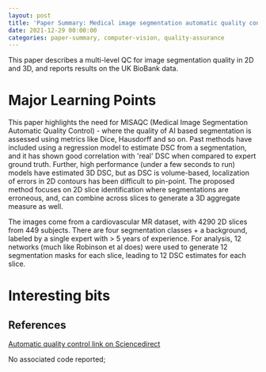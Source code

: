 ```yaml
---
layout: post
title: 'Paper Summary: Medical image segmentation automatic quality control: a multi-dimensional approach'
date: 2021-12-29 00:00:00
categories: paper-summary, computer-vision, quality-assurance
---
```


This paper describes a multi-level QC for image segmentation quality in 2D and 3D, and reports results on the UK BioBank data.


Major Learning Points
======
This paper highlights the need for MISAQC (Medical Image Segmentation Automatic Quality Control) - where the quality of AI based segmentation is assessed using metrics like Dice, Hausdorff and so on. Past methods have included using a regression model to estimate DSC from a segmentation, and it has shown good correlation with 'real' DSC when compared to expert ground truth. Further, high performance (under a few seconds to run) models have estimated 3D DSC, but as DSC is volume-based, localization of errors in 2D contours has been difficult to pin-point. The proposed method focuses on 2D slice identification where segmentations are erroneous, and, can combine across slices to generate a 3D aggregate measure as well. 

The images come from a cardiovascular MR dataset, with 4290 2D slices from 449 subjects. There are four segmentation classes + a background, labeled by a single expert with > 5 years of experience. For analysis, 12 networks (much like Robinson et al does) were used to generate 12 segmentation masks for each slice, leading to 12 DSC estimates for each slice.

Interesting bits
======



References
------

[Automatic quality control link on Sciencedirect](https://www.sciencedirect.com/science/article/abs/pii/S1361841521002589)

No associated code reported; 